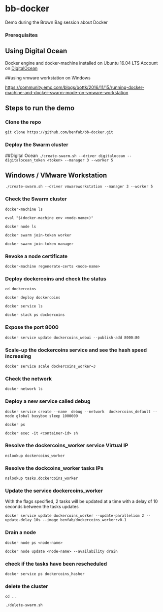 # bb-docker
Demo during the Brown Bag session about Docker

### Prerequisites

## Using Digital Ocean
Docker engine and docker-machine installed on Ubuntu 16.04 LTS
Account on [DigitalOcean](https://www.digitalocean.com/)

##using vmware workstation on Windows

https://community.emc.com/blogs/bottk/2016/11/15/running-docker-machine-and-docker-swarm-mode-on-vmware-workstation

## Steps to run the demo

### Clone the repo
`git clone https://github.com/benfab/bb-docker.git`

### Deploy the Swarm cluster
##Digital Ocean
`./create-swarm.sh --driver digitalocean --digitalocean_token <token> --manager 3 --worker 5`
## Windows / VMware Workstation
`./create-swarm.sh --driver vmwareworkstation --manager 3 --worker 5`
### Check the Swarm cluster

`docker-machine ls`

`eval "$(docker-machine env <node-name>)"`

`docker node ls`

`docker swarm join-token worker`

`docker swarm join-token manager`

### Revoke a node certificate
`docker-machine regenerate-certs <node-name>`

### Deploy dockercoins and check the status

`cd dockercoins`

`docker deploy dockercoins`

`docker service ls`

`docker stack ps dockercoins`


### Expose the port 8000

`docker service update dockercoins_webui --publish-add 8000:80`

### Scale-up the dockercoins service and see the hash speed increasing

`docker service scale dockercoins_worker=3`

### Check the network

`docker network ls`

### Deploy a new service called debug  

`docker service create --name  debug --network  dockercoins_default --mode global busybox sleep 1000000`

`docker ps`

`docker exec -it <container-id> sh`

### Resolve the dockercoins_worker service Virtual IP

`nslookup dockercoins_worker`

### Resolve the dockcoins_worker tasks IPs

`nslookup tasks.dockercoins_worker`

### Update the service dockercoins_worker  

With the flags specified, 2 tasks will be updated at a time with a delay of 10 seconds between the tasks updates

`docker service update dockercoins_worker --update-parallelism 2 --update-delay 10s --image benfab/dockercoins_worker:v0.1`

### Drain a node  

`docker node ps <node-name>`

`docker node update <node-name> --availability drain`

### check if the tasks have been rescheduled

`docker service ps dockercoins_hasher`

### delete the cluster

`cd ..`

`./delete-swarm.sh`








